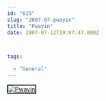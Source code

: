 ```yaml
---
id: "615"
slug: "2007-07-pwayin"
title: "Pwayin"
date: 2007-07-12T19:07:47.000Z



tags:

  - "General"
---
```

<div class="sqs-html-content">
  <div style="float: left; margin-right: 10px; margin-bottom: 10px;"> <a href="http://www.flickr.com/photos/mclazarus/791814241/" title="Pwayin"><img src="http://farm2.static.flickr.com/1276/791814241_cd5ba1d197_m.jpg" alt="Pwayin" style="border: solid 2px #000000;" /></a>
</div>
<p><br clear="all" /></p>
</div>
